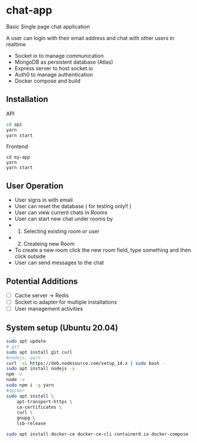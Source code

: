 # chat-app

Basic Single page chat application

A user can login with their email address and chat with other users in realtime

- Socket io to manage communication
- MongoDB as persistent database (Atlas)
- Express server to host socket.io
- Auth0 to manage authentication
- Docker compose and build

## Installation

API

```bash
cd api
yarn
yarn start
```

Frontend

```
cd my-app
yarn
yarn start

```

## User Operation

- User signs in with email
- User can reset the database ( for testing only!! )
- User can view current chats in _Rooms_
- User can start new chat under rooms by
- 1. Selecting existing room or user
- 2. Createing new Room
- To create a new room click the new room field, type something and then click outside
- User can send messages to the chat

## Potential Additions

- [ ] Cache server -> Redis
- [ ] Socket io adapter for multiple installations
- [ ] User management activities

## System setup (Ubuntu 20.04)

```bash
sudo apt update
# git
sudo apt install git curl
#nodejs, yarn
curl -sL https://deb.nodesource.com/setup_14.x | sudo bash -
sudo apt install nodejs -y
npm -v
node -v
sudo npm i -g yarn
#docker
sudo apt install \
    apt-transport-https \
    ca-certificates \
    curl \
    gnupg \
    lsb-release

sudo apt install docker-ce docker-ce-cli containerd.io docker-compose
```
